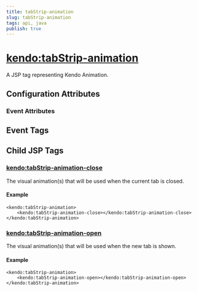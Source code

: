 ```yaml
---
title: tabStrip-animation
slug: tabStrip-animation
tags: api, java
publish: true
---
```


# <kendo:tabStrip-animation>
A JSP tag representing Kendo Animation.

## Configuration Attributes


### Event Attributes

## Event Tags
  

## Child JSP Tags

### [<kendo:tabStrip-animation-close>](/api/wrappers/jsp/tabstrip/animation-close)

The visual animation(s) that will be used when the current tab is closed.

#### Example

    <kendo:tabStrip-animation>
        <kendo:tabStrip-animation-close></kendo:tabStrip-animation-close>
    </kendo:tabStrip-animation>
 
### [<kendo:tabStrip-animation-open>](/api/wrappers/jsp/tabstrip/animation-open)

The visual animation(s) that will be used when the new tab is shown.

#### Example

    <kendo:tabStrip-animation>
        <kendo:tabStrip-animation-open></kendo:tabStrip-animation-open>
    </kendo:tabStrip-animation>
 
